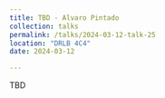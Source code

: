 ```yaml
---
title: TBD - Alvaro Pintado
collection: talks
permalink: /talks/2024-03-12-talk-25
location: "DRLB 4C4"
date: 2024-03-12

---
```


TBD
